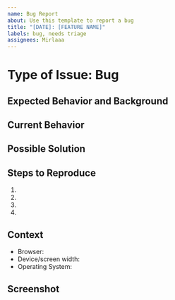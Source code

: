 ```yaml
---
name: Bug Report
about: Use this template to report a bug
title: "[DATE]: [FEATURE NAME]"
labels: bug, needs triage
assignees: Mirlaaa
---
```

<!--- Title format in Teamwork: Action-verb driven description of problem or feature. -->
# Type of Issue: Bug
<!---
  - Epic: More than 24 potential hours of expected work OR more than three subtasks.
  - Enhancement: Less than 24 hours AND less than four subtasks.
  - Task: Small changes with minimal work. Typically less than 2 hours. See short-task.md instead.
  - Bug: Something is broken. Either current functionality does not meet Client/Taoti/Adobe XD requirements or there is an actual 'bug' causing issues. See bug-report.md instead.
-->

## Expected Behavior and Background

<!--- While describing a bug(s), tell us what should happen. -->
<!--- If you're suggesting a change/improvement, tell us how it should work. -->

## Current Behavior
<!--- While describing the bug(s), tell us what happens instead of the expected behavior. -->
<!--- If suggesting a change/improvement, explain the difference from current behavior. -->

## Possible Solution
<!--- Not obligatory, but suggest a fix/reason for the bug, -->
<!--- or ideas how to implement the addition or change. -->

## Steps to Reproduce
<!--- Provide a link to a live example, or an unambiguous set of steps to -->
<!--- reproduce this bug. Include code to reproduce, if relevant. -->
1.
2.
3.
4.

## Context
<!--- Please note the context in which the bug was found. -->
* Browser:
* Device/screen width:
* Operating System:

## Screenshot
<!--- Screenshots of both before AND after should be provided, if available. -->
